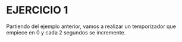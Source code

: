 # EJERCICIO 1
Partiendo del ejemplo anterior, vamos a realizar un temporizador que empiece en 0 y cada 2 segundos se incremente.